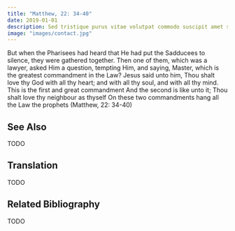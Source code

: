 ```yaml
---
title: "Matthew, 22: 34-40"
date: 2019-01-01
description: Sed tristique purus vitae volutpat commodo suscipit amet sed nibh.  
image: "images/contact.jpg"
---
```


But when the Pharisees had heard that He had put the Sadducees to silence, they
were gathered together. Then one of them, which was a lawyer, asked Him a question,
tempting Him, and saying, Master, which is the greatest commandment in the Law? Jesus
said unto him, Thou shalt love thy God with all thy heart; and with all thy soul, and with all
thy mind. This is the first and great commandment And the second is like unto it; Thou shalt
love thy neighbour as thyself On these two commandments hang all the Law the prophets
(Matthew, 22: 34-40)

## See Also
TODO

## Translation
TODO

## Related Bibliography
TODO
